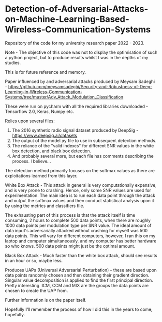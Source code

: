 # Detection-of-Adversarial-Attacks-on-Machine-Learning-Based-Wireless-Communication-Systems
Repository of the code for my university research paper 2022 - 2023.

Note - The objective of this code was not to display the optimisation of such a python project, but to produce results whilst I was in the depths of my studies.

This is for future reference and memory.  

Paper influenced by and adversarial attacks produced by Meysam Sadeghi - https://github.com/meysamsadeghi/Security-and-Robustness-of-Deep-Learning-in-Wireless-Communication-Systems/tree/master/Adv_Attack_Modulation_Classification

These were run on pycharm with all the required libraries downloaded - Tensorflow 2.0, Keras, Numpy etc.

Relies upon several files:
1) The 2016 synthetic radio signal dataset produced by DeepSig - https://www.deepsig.ai/datasets
2) The output of the model.py file to use in subsequent detection methods.
3) The reliance of the "valid indexes" for different SNR values in the white box detection, and black box detection.
4) And probably several more, but each file has comments describing the process. I believe...


The detection method primarily focuses on the softmax values as there are exploitations learned from this layer.

White Box Attack -
This attack in general is very computationally expensive, and is very prone to crashing. Hence, only some SNR values are used for experimentation. The main idea is to run each data point through the attack and output the softmax values and then conduct statistical analysis upon it by using the metrics and classifiers file.

The exhausting part of this process is that the attack itself is time consuming, 2 hours to complete 500 data points, when there are roughly 1000 data points per modulation type per SNR value. 
The ideal amount of data input's adversarially attacked without crashing for myself was 500 data points. This will vary for different computers, however, I ran this on my laptop and computer simultaneously, and my computer has better hardware so who knows. 500 data points might just be the optimal amount. 


Black Box Attack - 
Much faster than the white box attack, should see results in an hour or so, maybe less. 

Produces UAPs (Universal Adversarial Perturbation) - these are based upon  data points randomly chosen and then obtaining their gradient direction. Singular value decomposition is applied to find the first principal direction. Pretty interesting. ICM, CCM and MIX are the groups the data points are chosen to create the UAP from.

Further information is on the paper itself. 

Hopefully I'll remember the process of how I did this in the years to come, hopefully.






